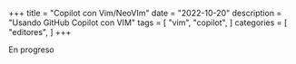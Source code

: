 +++
title = "Copilot con Vim/NeoVIm"
date = "2022-10-20"
description = "Usando GitHub Copilot con VIM"
tags = [
    "vim",
    "copilot",
]
categories = [
    "editores",
]
+++

En progreso

